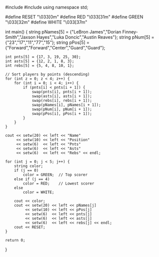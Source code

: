 #include <iostream>
#include <iomanip>
using namespace std;

#define RESET   "\033[0m"
#define RED     "\033[31m"
#define GREEN   "\033[32m"
#define WHITE   "\033[37m"

int main() {
    string pNames[5] = {"LeBron James","Dorian Finney-Smith","Jaxson Hayes","Luka Doncic","Austin Reaves"};
    string pNum[5] = {"23","17","11","77","15"};
    string pPos[5] = {"Forward","Forward","Center","Guard","Guard"};

    int pnts[5] = {17, 3, 19, 25, 30};
    int asts[5] = {12, 2, 1, 8, 3};
    int rebs[5] = {5, 4, 8, 10, 1};

    // Sort players by points (descending)
    for (int z = 0; z < 4; z++) {
        for (int i = 0; i < 4; i++) {
            if (pnts[i] < pnts[i + 1]) {
                swap(pnts[i], pnts[i + 1]);
                swap(asts[i], asts[i + 1]);
                swap(rebs[i], rebs[i + 1]);
                swap(pNames[i], pNames[i + 1]);
                swap(pNum[i], pNum[i + 1]);
                swap(pPos[i], pPos[i + 1]);
            }
        }
    }

    cout << setw(20) << left << "Name"
         << setw(10) << left << "Position"
         << setw(6)  << left << "Pnts"
         << setw(6)  << left << "Asts"
         << setw(6)  << left << "Rebs" << endl;

    for (int j = 0; j < 5; j++) {
        string color;
        if (j == 0)
            color = GREEN;  // Top scorer
        else if (j == 4)
            color = RED;    // Lowest scorer
        else
            color = WHITE;

        cout << color;
        cout << setw(20) << left << pNames[j]
             << setw(10) << left << pPos[j]
             << setw(6)  << left << pnts[j]
             << setw(6)  << left << asts[j]
             << setw(6)  << left << rebs[j] << endl;
        cout << RESET;
    }

    return 0;
}
